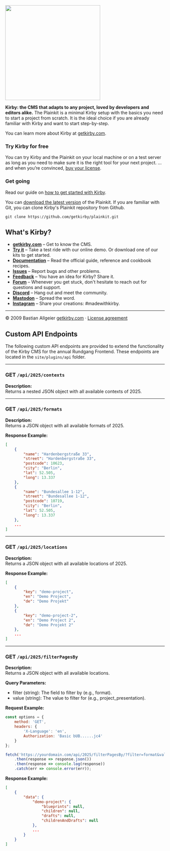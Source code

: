 <img src="http://getkirby.com/assets/images/github/plainkit.jpg" width="300">

**Kirby: the CMS that adapts to any project, loved by developers and editors alike.**
The Plainkit is a minimal Kirby setup with the basics you need to start a project from scratch. It is the ideal choice
if you are already familiar with Kirby and want to start step-by-step.

You can learn more about Kirby at [getkirby.com](https://getkirby.com).

### Try Kirby for free

You can try Kirby and the Plainkit on your local machine or on a test server as long as you need to make sure it is the
right tool for your next project. … and when you’re convinced, [buy your license](https://getkirby.com/buy).

### Get going

Read our guide on [how to get started with Kirby](https://getkirby.com/docs/guide/quickstart).

You can [download the latest version](https://github.com/getkirby/plainkit/archive/main.zip) of the Plainkit.
If you are familiar with Git, you can clone Kirby's Plainkit repository from Github.

    git clone https://github.com/getkirby/plainkit.git

## What's Kirby?

- **[getkirby.com](https://getkirby.com)** – Get to know the CMS.
- **[Try it](https://getkirby.com/try)** – Take a test ride with our online demo. Or download one of our kits to get
  started.
- **[Documentation](https://getkirby.com/docs/guide)** – Read the official guide, reference and cookbook recipes.
- **[Issues](https://github.com/getkirby/kirby/issues)** – Report bugs and other problems.
- **[Feedback](https://feedback.getkirby.com)** – You have an idea for Kirby? Share it.
- **[Forum](https://forum.getkirby.com)** – Whenever you get stuck, don't hesitate to reach out for questions and
  support.
- **[Discord](https://chat.getkirby.com)** – Hang out and meet the community.
- **[Mastodon](https://mastodon.social/@getkirby)** – Spread the word.
- **[Instagram](https://www.instagram.com/getkirby/)** – Share your creations: #madewithkirby.

---

© 2009 Bastian Allgeier
[getkirby.com](https://getkirby.com) · [License agreement](https://getkirby.com/license)

## Custom API Endpoints

The following custom API endpoints are provided to extend the functionality of the Kirby CMS for the annual Rundgang
Frontend. These endpoints are located in the `site/plugins/api` folder.

---

### **GET** `/api/2025/contexts`

**Description:**  
Returns a nested JSON object with all available contexts of 2025.

---

### **GET** `/api/2025/formats`

**Description:**  
Returns a JSON object with all available formats of 2025.

**Response Example:**

```json
[
    {
        "name": "Hardenbergstraße 33",
        "street": "Hardenbergstraße 33",
        "postcode": 10623,
        "city": "Berlin",
        "lat": 52.505,
        "long": 13.337
    },
    {
        "name": "Bundesallee 1-12",
        "street": "Bundesallee 1-12",
        "postcode": 10719,
        "city": "Berlin",
        "lat": 52.505,
        "long": 13.337
    },
    ...
]
```

---

### **GET** `/api/2025/locations`

**Description:**  
Returns a JSON object with all available locations of 2025.

**Response Example:**

```json
[
    {
        "key": "demo-project",
        "en": "Demo Project",
        "de": "Demo Projekt"
    },
    {
        "key": "demo-project-2",
        "en": "Demo Project 2",
        "de": "Demo Projekt 2"
    },
    ...
]
```

---

### **GET** `/api/2025/filterPagesBy`

**Description:**  
Returns a JSON object with all available locations.

**Query Parameters:**

- filter (string): The field to filter by (e.g., format).
- value (string): The value to filter for (e.g., project_presentation).

**Request Example:**

```javascript
const options = {
    method: 'GET',
    headers: {
        'X-Language': 'en',
        Authorization: 'Basic bUB......jc4'
    }
};

fetch('https://yourdomain.com/api/2025/filterPagesBy/?filter=format&value=project_presentation', options)
    .then(response => response.json())
    .then(response => console.log(response))
    .catch(err => console.error(err));
```

**Response Example:**

```json
[
    {
        "data": {
            "demo-project": {
                "blueprints": null,
                "children": null,
                "drafts": null,
                "childrenAndDrafts": null
            },
            ...
        }
    }
]
```
